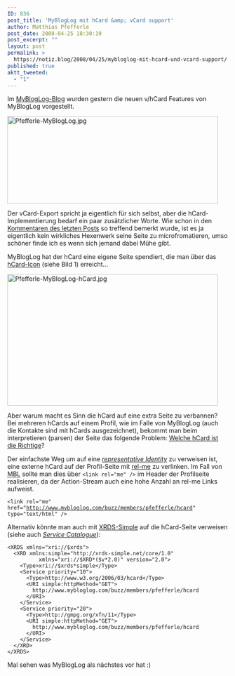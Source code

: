 ```yaml
---
ID: 836
post_title: 'MyBlogLog mit hCard &amp; vCard support'
author: Matthias Pfefferle
post_date: 2008-04-25 18:30:19
post_excerpt: ""
layout: post
permalink: >
  https://notiz.blog/2008/04/25/mybloglog-mit-hcard-und-vcard-support/
published: true
aktt_tweeted:
  - "1"
---
```

Im <a href="http://mybloglogb.typepad.com/my_weblog/2008/04/mybloglog-hcard.html">MyBlogLog-Blog</a> wurden gestern die neuen v/hCard Features von MyBlogLog vorgestellt.

<img class="aligncenter" src="http://notiz.blog/wp-content/uploads/2008/04/pfefferle-mybloglog.jpg" alt="Pfefferle-MyBlogLog.jpg" border="0" width="480" height="199" />

Der vCard-Export spricht ja eigentlich für sich selbst, aber die hCard-Implementierung bedarf ein paar zusätzlicher Worte. Wie schon in den <a href="http://notiz.blog/2008/04/23/maholo-unterstuetzt-microformats/#comment-8071">Kommentaren des letzten Posts</a> so treffend bemerkt wurde, ist es ja eigentlich kein wirkliches Hexenwerk seine Seite zu microfromatieren, umso schöner finde ich es wenn sich jemand dabei Mühe gibt.

MyBlogLog hat der hCard eine eigene Seite spendiert, die man über das <a href="http://microformats.org/wiki/icons">hCard-Icon</a> (siehe Bild 1) erreicht... 

<img class="aligncenter" src="http://notiz.blog/wp-content/uploads/2008/04/pfefferle-mybloglog-hcard.jpg" alt="Pfefferle-MyBlogLog-hCard.jpg" border="0" width="480" height="300" />

Aber warum macht es Sinn die hCard auf eine extra Seite zu verbannen? Bei mehreren hCards auf einem Profil, wie im Falle von MyBlogLog (auch die Kontakte sind mit hCards ausgezeichnet), bekommt man beim interpretieren (parsen) der Seite das folgende Problem: <a href="http://notiz.blog/2008/03/16/welche-hcard-ist-die-richtige/">Welche hCard ist die Richtige</a>?

Der einfachste Weg um auf eine <em><a href="http://microformats.org/wiki/representative-hcard">representative Identity</a></em> zu verweisen ist, eine externe hCard auf der Profil-Seite mit <a href="http://microformats.org/wiki/rel-me">rel-me</a> zu verlinken. Im Fall von <abbr title="MyBlogLog">MBL</abbr> sollte man dies über <code>&lt;link rel="me" /&gt;</code> im Header der Profilseite realisieren, da der Action-Stream auch eine hohe Anzahl an rel-me Links aufweist.

<code>&lt;link rel="me" href="http://www.mybloglog.com/buzz/members/pfefferle/hcard" type="text/html" /&gt;</code>

Alternativ könnte man auch mit <a href="http://xrds-simple.net/core/1.0/">XRDS-Simple</a> auf die hCard-Seite verweisen (siehe auch <em><a href="http://notiz.blog/2008/04/15/xrds-simple-und-dataportability/#service-catalogue">Service Catalogue</a></em>):

<pre><code>&lt;XRDS xmlns="xri://$xrds"&gt;
  &lt;XRD xmlns:simple="http://xrds-simple.net/core/1.0"
          xmlns="xri://$XRD*($v*2.0)" version="2.0"&gt;
    &lt;Type&gt;xri://$xrds*simple&lt;/Type&gt;
    &lt;Service priority="10"&gt;
      &lt;Type&gt;http://www.w3.org/2006/03/hcard&lt;/Type&gt;
      &lt;URI simple:httpMethod="GET"&gt;
        http://www.mybloglog.com/buzz/members/pfefferle/hcard
      &lt;/URI&gt;
    &lt;/Service&gt;
    &lt;Service priority="20"&gt;
      &lt;Type&gt;http://gmpg.org/xfn/11&lt;/Type&gt;
      &lt;URI simple:httpMethod="GET"&gt;
        http://www.mybloglog.com/buzz/members/pfefferle/hcard
      &lt;/URI&gt;
    &lt;/Service&gt;
  &lt;/XRD&gt;
&lt;/XRDS&gt;</code></pre>

Mal sehen was MyBlogLog als nächstes vor hat :)